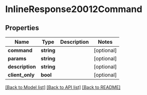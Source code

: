 # InlineResponse20012Command

## Properties
Name | Type | Description | Notes
------------ | ------------- | ------------- | -------------
**command** | **string** |  | [optional] 
**params** | **string** |  | [optional] 
**description** | **string** |  | [optional] 
**client_only** | **bool** |  | [optional] 

[[Back to Model list]](../../README.md#documentation-for-models) [[Back to API list]](../../README.md#documentation-for-api-endpoints) [[Back to README]](../../README.md)

